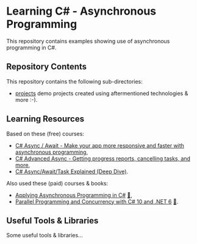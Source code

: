 # Learning C# - Asynchronous Programming

This repository contains examples showing use of asynchronous programming in C#.

## Repository Contents

This repository contains the following sub-directories:

- [projects](./projects) demo projects created using aftermentioned technologies & more :-).

## Learning Resources

Based on these (free) courses:

- [C# Async / Await - Make your app more responsive and faster with asynchronous programming](https://youtu.be/2moh18sh5p4),
- [C# Advanced Async - Getting progress reports, cancelling tasks, and more](https://youtu.be/ZTKGRJy5P2M),
- [C# Async/Await/Task Explained (Deep Dive)](https://youtu.be/il9gl8MH17s).

Also used these (paid) courses & books:

- [Applying Asynchronous Programming in C#](https://app.pluralsight.com/library/courses/applying-asynchronous-programming-c-sharp/table-of-contents) [:file_folder:](https://app.pluralsight.com/library/courses/applying-asynchronous-programming-c-sharp/exercise-files),
- [Parallel Programming and Concurrency with C# 10 and .NET 6](https://learning.oreilly.com/library/view/parallel-programming-and/9781803243672/) [:file_folder:](https://github.com/PacktPublishing/Parallel-Programming-and-Concurrency-with-C-sharp-10-and-.NET-6).

## Useful Tools & Libraries

Some useful tools & libraries...

